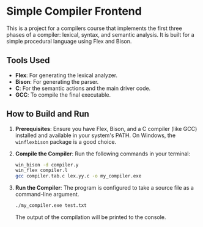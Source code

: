 # Simple Compiler Frontend

This is a project for a compilers course that implements the first three phases of a compiler: lexical, syntax, and semantic analysis. It is built for a simple procedural language using Flex and Bison.

## Tools Used

- **Flex**: For generating the lexical analyzer.
- **Bison**: For generating the parser.
- **C**: For the semantic actions and the main driver code.
- **GCC**: To compile the final executable.

## How to Build and Run

1.  **Prerequisites**: Ensure you have Flex, Bison, and a C compiler (like GCC) installed and available in your system's PATH. On Windows, the `winflexbison` package is a good choice.

2.  **Compile the Compiler**: Run the following commands in your terminal:

    ```sh
    win_bison -d compiler.y
    win_flex compiler.l
    gcc compiler.tab.c lex.yy.c -o my_compiler.exe
    ```

3.  **Run the Compiler**: The program is configured to take a source file as a command-line argument.
    ```sh
    ./my_compiler.exe test.txt
    ```
    The output of the compilation will be printed to the console.
